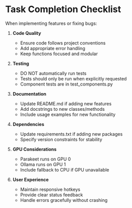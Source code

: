 # Task Completion Checklist

When implementing features or fixing bugs:

1. **Code Quality**
   - Ensure code follows project conventions
   - Add appropriate error handling
   - Keep functions focused and modular

2. **Testing**
   - DO NOT automatically run tests
   - Tests should only be run when explicitly requested
   - Component tests are in test_components.py

3. **Documentation**
   - Update README.md if adding new features
   - Add docstrings to new classes/methods
   - Include usage examples for new functionality

4. **Dependencies**
   - Update requirements.txt if adding new packages
   - Specify version constraints for stability

5. **GPU Considerations**
   - Parakeet runs on GPU 0
   - Ollama runs on GPU 1
   - Include fallback to CPU if GPU unavailable

6. **User Experience**
   - Maintain responsive hotkeys
   - Provide clear status feedback
   - Handle errors gracefully without crashing